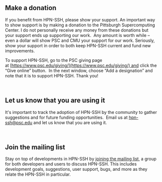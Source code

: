 ## Make a donation

If you benefit from HPN-SSH, please show your support. An important way to show support is by making a donation to the Pittsburgh Supercomputing Center. I do not personally receive any money from these donations but your support ends up supporting our work.  Any amount is worth while – even a dollar will show PSC and CMU your support for our work. Seriously, show your support in order to both keep HPN-SSH current and fund new improvements.

To support HPN-SSH, go to the PSC giving page at [https://www.psc.edu/giving/](https://www.psc.edu/giving/) and click the “Give online” button.  In the next window, choose “Add a designation” and note that it is to support HPN-SSH. Thank you!

 

## Let us know that you are using it

It's important to track the adoption of HPN-SSH by the community to gather suggestions and for future funding opportunities.  Email us at [hpn-ssh@psc.edu](mailto:hpn-ssh@psc.edu) and let us know that you are using it.

 

## Join the mailing list

Stay on top of developments in HPN-SSH by [joining the mailing list](mailto:hpn-ssh@psc.edu), a group for both developers and users to discuss HPN-SSH. This includes development goals, suggestions, user support, bugs, and more as they relate the HPN-SSH in particular.